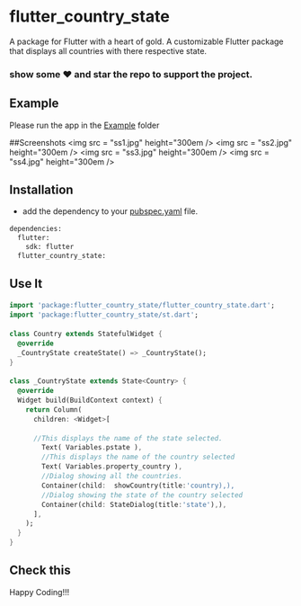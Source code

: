 # flutter_country_state

A package for Flutter with a heart of gold.
A customizable Flutter package that displays all countries with there respective state.
### show some :heart: and star the repo to support the project.

## Example

 Please run the app in the [Example](https://github.com/mimi-tech/flutter_country_state/tree/master/example) folder

##Screenshots
<img src = "ss1.jpg" height="300em /> <img src = "ss2.jpg" height="300em /> <img src = "ss3.jpg" height="300em /> <img src = "ss4.jpg" height="300em />

## Installation
* add the dependency to your [pubspec.yaml](https://github.com/mimi-tech/flutter_country_state/tree/master/pubspec.yaml) file.
```
dependencies:
  flutter:
    sdk: flutter
  flutter_country_state:
  ```


 ## Use It
  ``` dart
 import 'package:flutter_country_state/flutter_country_state.dart';
 import 'package:flutter_country_state/st.dart';
 
  class Country extends StatefulWidget {
    @override
    _CountryState createState() => _CountryState();
  }

  class _CountryState extends State<Country> {
    @override
    Widget build(BuildContext context) {
      return Column(
        children: <Widget>[

        //This displays the name of the state selected.
          Text( Variables.pstate ),
          //This displays the name of the country selected
          Text( Variables.property_country ),
          //Dialog showing all the countries.
          Container(child:  showCountry(title:'country),),
          //Dialog showing the state of the country selected
          Container(child: StateDialog(title:'state'),),
        ],
      );
    }
  }

```

## Check this

Happy Coding!!!
